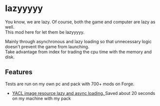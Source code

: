 # lazyyyyy
  
You know, we are lazy. Of course, both the game and computer are lazy as well.  
This mod here for let them be lazyyyyy.  
  
Mainly through asynchronous and lazy loading so that unnecessary logic doesn't prevent the game from launching.  
Take advantage from index for trading the cpu time with the memory and disk.

## Features
Tests are run on my own pc and pack with 700+ mods on Forge.
- [YACL image resource lazy and async loading. ](https://github.com/isXander/YetAnotherConfigLib/issues/218) Saved about 20 seconds on my machine with my pack